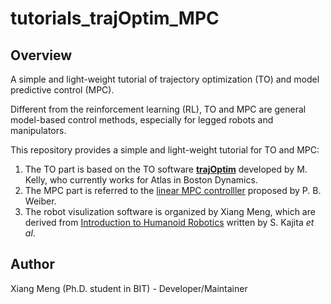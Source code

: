 # tutorials_trajOptim_MPC
## Overview
A simple and light-weight tutorial of trajectory optimization (TO) and model predictive control (MPC).

Different from the reinforcement learning (RL), TO and MPC are general model-based control methods, especially for legged robots and manipulators. 

This repository provides a simple and light-weight tutorial for TO and MPC:
1) The TO part is based on the TO software [__trajOptim__](https://github.com/MatthewPeterKelly/OptimTraj) developed by M. Kelly, who currently works for Atlas in Boston Dynamics.
2) The MPC part is referred to the [linear MPC controlller](https://ieeexplore.ieee.org/document/4115592) proposed by P. B. Weiber.
3) The robot visulization software is organized by Xiang Meng, which are derived from [Introduction to Humanoid Robotics](https://link.springer.com/book/10.1007/978-3-642-54536-8) written by S. Kajita _et_ _al_.

## Author
Xiang Meng (Ph.D. student in BIT) - Developer/Maintainer

